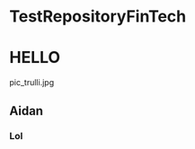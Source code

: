 # TestRepositoryFinTech
<h1>HELLO</H1> 
	<picture>pic_trulli.jpg</picture>
<h2>Aidan</h2>
<h3>Lol</h3>
<link rel="stylesheet" type="text/css" href="">